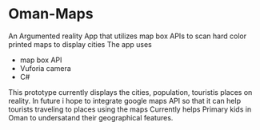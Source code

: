 # Oman-Maps
An Argumented reality App that utilizes map box APIs to scan hard color printed maps to display cities 
The app uses
- map box API
- Vuforia camera
- C#

This prototype currently displays the cities, population, touristis places on reality.
In future i hope to integrate google maps API so that it can help tourists traveling to places using the maps
Currently helps Primary kids in Oman to undersatand their geographical features.
